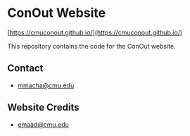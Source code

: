 # ConOut Website


[https://cmuconout.github.io/](https://cmuconout.github.io/)

This repository contains the code for the ConOut website.

## Contact

   * mmacha@cmu.edu

## Website Credits 

  * emaad@cmu.edu
